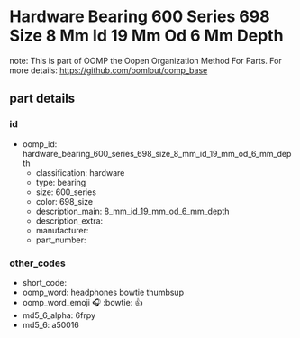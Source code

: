# Hardware Bearing 600 Series 698 Size 8 Mm Id 19 Mm Od 6 Mm Depth  

note: This is part of OOMP the Oopen Organization Method For Parts. For more details: https://github.com/oomlout/oomp_base

##  part details





### id
* oomp_id: hardware_bearing_600_series_698_size_8_mm_id_19_mm_od_6_mm_depth
  * classification: hardware
  * type: bearing
  * size: 600_series
  * color: 698_size
  * description_main: 8_mm_id_19_mm_od_6_mm_depth
  * description_extra: 
  * manufacturer: 
  * part_number: 

### other_codes
* short_code: 
* oomp_word: headphones bowtie thumbsup
* oomp_word_emoji :headphones: :bowtie: :thumbsup:
* md5_6_alpha: 6frpy
* md5_6: a50016